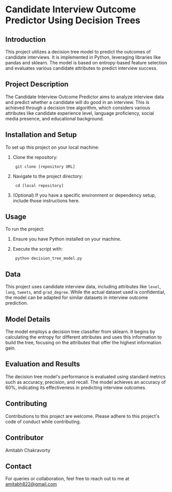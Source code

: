 # Candidate Interview Outcome Predictor Using Decision Trees

## Introduction
This project utilizes a decision tree model to predict the outcomes of candidate interviews. It is implemented in Python, leveraging libraries like pandas and sklearn. The model is based on entropy-based feature selection and evaluates various candidate attributes to predict interview success.

## Project Description
The Candidate Interview Outcome Predictor aims to analyze interview data and predict whether a candidate will do good in an interview. This is achieved through a decision tree algorithm, which considers various attributes like candidate experience level, language proficiency, social media presence, and educational background.

## Installation and Setup
To set up this project on your local machine:

1. Clone the repository:

        git clone [repository URL]

2. Navigate to the project directory:

        cd [local repository]

3. (Optional) If you have a specific environment or dependency setup, include those instructions here.


## Usage
To run the project:

1. Ensure you have Python installed on your machine.
2. Execute the script with:

        python decision_tree_model.py

## Data
This project uses candidate interview data, including attributes like `level`, `lang`, `tweets`, and `grad_degree`. While the actual dataset used is confidential, the model can be adapted for similar datasets in interview outcome prediction.

## Model Details
The model employs a decision tree classifier from sklearn. It begins by calculating the entropy for different attributes and uses this information to build the tree, focusing on the attributes that offer the highest information gain.

## Evaluation and Results
The decision tree model's performance is evaluated using standard metrics such as accuracy, precision, and recall. The model achieves an accuracy of 60%, indicating its effectiveness in predicting interview outcomes.

## Contributing
Contributions to this project are welcome. Please adhere to this project's code of conduct while contributing.

## Contributor
Amitabh Chakravorty

## Contact
For queries or collaboration, feel free to reach out to me at amitabh822@gmail.com
